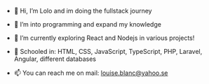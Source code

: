 - 👋 Hi, I’m Lolo and im doing the fullstack journey
  
- 👀 I’m into programming and expand my knowledge 
  
- 🌱 I’m currently exploring React and Nodejs in various projects!

- 🌱 Schooled in: HTML, CSS, JavaScript, TypeScript, PHP, Laravel, Angular, different databases

- 📫 You can reach me on mail: louise.blanc@yahoo.se
